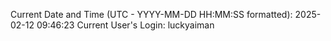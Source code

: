 Current Date and Time (UTC - YYYY-MM-DD HH:MM:SS formatted): 2025-02-12 09:46:23
Current User's Login: luckyaiman
